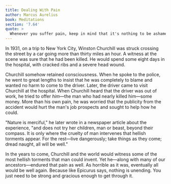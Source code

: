 ```yaml
---
title: Dealing With Pain
author: Marcus Aurelius
book: Meditations
section: '7.64'
quote: >
  Whenever you suffer pain, keep in mind that it's nothing to be ashamed of and that it can't degrade your guiding intelligence, nor keep it from acting rationally and for the common good. And in most cases you should be helped by the saying of Epicurus, that pain is never unbearable or unending, so you can remember these limits and not add to them in your imagination. Remember too that many common annoyances are pain in disguise, such as sleepiness, fever and loss of appetite. When they start to get you down, tell yourself you are giving in to pain.
---
```


In 1931, on a trip to New York City, Winston Churchill was struck crossing the street by a car going more than thirty miles an hour. A witness at the scene was sure that he had been killed. He would spend some eight days in the hospital, with cracked ribs and a severe head wound.

Churchill somehow retained consciousness. When he spoke to the police, he went to great lengths to insist that he was completely to blame and wanted no harm to come to the driver. Later, the driver came to visit Churchill at the hospital. When Churchill heard that the driver was out of work, he tried to offer _him_—the man who had nearly killed him—some money. More than his own pain, he was worried that the publicity from the accident would hurt the man's job prospects and sought to help how he could.

"Nature is merciful," he later wrote in a newspaper article about the experience, "and does not try her children, man or beast, beyond their compass. It is only where the cruelty of man intervenes that hellish torments appear. For the rest—live dangerously; take things as they come; dread naught, all will be well."

In the years to come, Churchill and the world would witness some of the most hellish torments that man could invent. Yet he—along with many of our ancestors—endured that pain as well. As horrible as it was, eventually all would be well again. Because like Epicurus says, nothing is unending. You just need to be strong and gracious enough to get through it.
